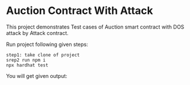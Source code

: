 # Auction Contract With Attack 

This project demonstrates Test cases of Auction smart contract with DOS attack by Attack contract.

Run project following given steps:

```shell
step1: take clone of project
srep2 run npm i
npx hardhat test
```

You will get given output:

